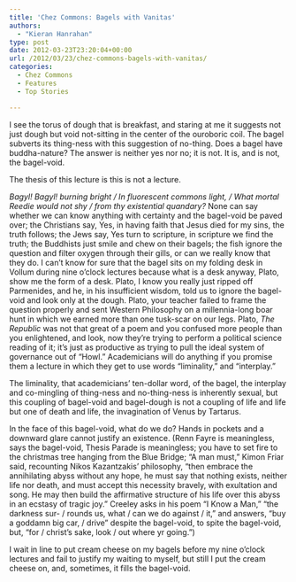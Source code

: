 ```yaml
---
title: 'Chez Commons: Bagels with Vanitas'
authors: 
  - "Kieran Hanrahan"
type: post
date: 2012-03-23T23:20:04+00:00
url: /2012/03/23/chez-commons-bagels-with-vanitas/
categories:
  - Chez Commons
  - Features
  - Top Stories

---
```

<a href="http://www.reedquest.org/2012/03/chez-commons-bagels-with-vanitas/img_1904slider/" rel="attachment wp-att-1445"><img class="aligncenter size-full wp-image-1445" title="Vanitas vanitatum, omnia vanitas." src="https://i1.wp.com/www.reedquest.org/wp-content/uploads/2012/03/IMG_1904slider.jpg?resize=770%2C430" alt="" data-recalc-dims="1" /></a>I see the torus of dough that is breakfast, and staring at me it suggests not just dough but void not-sitting in the center of the ouroboric coil. The bagel subverts its thing-ness with this suggestion of no-thing. Does a bagel have buddha-nature? The answer is neither yes nor no; it is not. It is, and is not, the bagel-void.

The thesis of this lecture is this is not a lecture.

_Bagyl! Bagyl! burning bright / In fluorescent commons light, / What mortal Reedie would not shy / from thy existential quandary?_ None can say whether we can know anything with certainty and the bagel-void be paved over; the Christians say, Yes, in having faith that Jesus died for my sins, the truth follows; the Jews say, Yes turn to scripture, in scripture we find the truth; the Buddhists just smile and chew on their bagels; the fish ignore the question and filter oxygen through their gills, or can we really know that they do. I can’t know for sure that the bagel sits on my folding desk in Vollum during nine o’clock lectures because what is a desk anyway, Plato, show me the form of a desk. Plato, I know you really just ripped off Parmenides, and he, in his insufficient wisdom, told us to ignore the bagel-void and look only at the dough. Plato, your teacher failed to frame the question properly and sent Western Philosophy on a millennia-long boar hunt in which we earned more than one tusk-scar on our legs. Plato, _The Republic_ was not that great of a poem and you confused more people than you enlightened, and look, now they’re trying to perform a political science reading of it; it’s just as productive as trying to pull the ideal system of governance out of “Howl.” Academicians will do anything if you promise them a lecture in which they get to use words “liminality,” and “interplay.”

The liminality, that academicians’ ten-dollar word, of the bagel, the interplay and co-mingling of thing-ness and no-thing-ness is inherently sexual, but this coupling of bagel-void and bagel-dough is not a coupling of life and life but one of death and life, the invagination of Venus by Tartarus.

In the face of this bagel-void, what do we do? Hands in pockets and a downward glare cannot justify an existence. (Renn Fayre is meaningless, says the bagel-void, Thesis Parade is meaningless; you have to set fire to the christmas tree hanging from the Blue Bridge; “A man must,” Kimon Friar said, recounting Nikos Kazantzakis’ philosophy, “then embrace the annihilating abyss without any hope, he must say that nothing exists, neither life nor death, and must accept this necessity bravely, with exultation and song. He may then build the affirmative structure of his life over this abyss in an ecstasy of tragic joy.” Creeley asks in his poem “I Know a Man,” “the darkness sur- / rounds us, what / can we do against / it,” and answers, “buy a goddamn big car, / drive” despite the bagel-void, to spite the bagel-void, but, “for / christ’s sake, look / out where yr going.”)

I wait in line to put cream cheese on my bagels before my nine o’clock lectures and fail to justify my waiting to myself, but still I put the cream cheese on, and, sometimes, it fills the bagel-void.